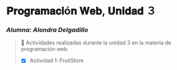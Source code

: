# 𝐏𝐫𝐨𝐠𝐫𝐚𝐦𝐚𝐜𝐢ó𝐧 𝐖𝐞𝐛, 𝐔𝐧𝐢𝐝𝐚𝐝 ３
### *Alumna: Alondra Delgadillo*
> :milky_way: Actividades realizadas durante la unidad 3 en la materia de programación web.
> - [x] Actividad 1: FruitStore
